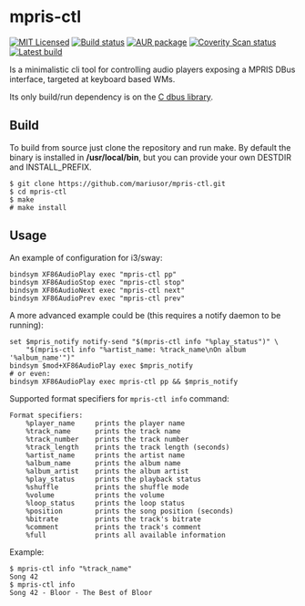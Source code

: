 # mpris-ctl 
[![MIT Licensed](https://img.shields.io/github/license/mariusor/mpris-ctl.svg)](https://raw.githubusercontent.com/mariusor/mpris-ctl/master/LICENSE)
[![Build status](https://img.shields.io/travis/mariusor/mpris-ctl.svg)](https://travis-ci.org/mariusor/mpris-ctl)
[![AUR package](https://img.shields.io/aur/version/mpris-ctl.svg)](https://aur.archlinux.org/packages/mpris-ctl/)
[![Coverity Scan status](https://img.shields.io/coverity/scan/12309.svg)](https://scan.coverity.com/projects/12309)
[![Latest build](https://img.shields.io/github/release/mariusor/mpris-ctl.svg)](https://github.com/mariusor/mpris-ctl/releases/latest)


Is a minimalistic cli tool for controlling audio players exposing a MPRIS DBus interface, targeted at keyboard based WMs.

Its only build/run dependency is on the [C dbus library](https://dbus.freedesktop.org/doc/api/html/index.html).

## Build

To build from source just clone the repository and run make. 
By default the binary is installed in **/usr/local/bin**, but you can provide your own DESTDIR and INSTALL_PREFIX.

````
$ git clone https://github.com/mariusor/mpris-ctl.git
$ cd mpris-ctl
$ make 
# make install
````

## Usage

An example of configuration for i3/sway:

````
bindsym XF86AudioPlay exec "mpris-ctl pp"
bindsym XF86AudioStop exec "mpris-ctl stop"
bindsym XF86AudioNext exec "mpris-ctl next"
bindsym XF86AudioPrev exec "mpris-ctl prev"
````

A more advanced example could be (this requires a notify daemon to be running):

````
set $mpris_notify notify-send "$(mpris-ctl info "%play_status")" \
    "$(mpris-ctl info "%artist_name: %track_name\nOn album '%album_name'")"
bindsym $mod+XF86AudioPlay exec $mpris_notify
# or even:
bindsym XF86AudioPlay exec mpris-ctl pp && $mpris_notify
````

Supported format specifiers for `mpris-ctl info` command:

```
Format specifiers:
    %player_name     prints the player name
    %track_name      prints the track name
    %track_number    prints the track number
    %track_length    prints the track length (seconds)
    %artist_name     prints the artist name
    %album_name      prints the album name
    %album_artist    prints the album artist
    %play_status     prints the playback status
    %shuffle         prints the shuffle mode
    %volume          prints the volume
    %loop_status     prints the loop status
    %position        prints the song position (seconds)
    %bitrate         prints the track's bitrate
    %comment         prints the track's comment
    %full            prints all available information

```

Example: 

```
$ mpris-ctl info "%track_name"
Song 42
$ mpris-ctl info
Song 42 - Bloor - The Best of Bloor

```
